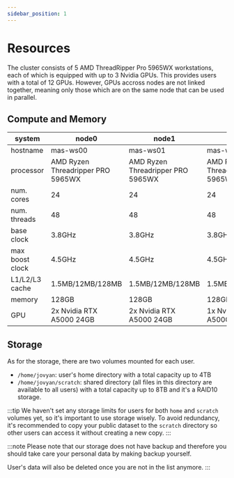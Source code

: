 ```yaml
---
sidebar_position: 1
---
```


# Resources
The cluster consists of 5 AMD ThreadRipper Pro 5965WX workstations, each of which 
is equipped with up to 3 Nvidia GPUs. This provides users with a total of 12 GPUs.
However, GPUs accross nodes are not linked together, meaning only those which are on 
the same node that can be used in parallel.

## Compute and Memory

| system | node0 | node1 | node2 | node3 | node4 |
|---|---|---|---|---|---|
| hostname | mas-ws00 | mas-ws01 | mas-ws02 | mas-ws03 | mas-ws04 |
| processor | AMD Ryzen Threadripper PRO 5965WX | AMD Ryzen Threadripper PRO 5965WX | AMD Ryzen Threadripper PRO 5965WX | AMD Ryzen Threadripper PRO 5965WX | AMD Ryzen Threadripper PRO 5965WX |
| num. cores | 24 | 24 | 24 | 24 | 24 |
| num. threads | 48 | 48 | 48 | 48 | 48 |
| base clock | 3.8GHz | 3.8GHz | 3.8GHz | 3.8GHz | 3.8GHz |
| max boost clock | 4.5GHz | 4.5GHz | 4.5GHz | 4.5GHz | 4.5GHz |
| L1/L2/L3 cache | 1.5MB/12MB/128MB | 1.5MB/12MB/128MB | 1.5MB/12MB/128MB | 1.5MB/12MB/128MB | 1.5MB/12MB/128MB |
| memory | 128GB | 128GB | 128GB | 128GB | 128GB |
| GPU | 2x Nvidia RTX A5000 24GB | 2x Nvidia RTX A5000 24GB | 1x Nvidia RTX A5000 24GB | 2x Nvidia RTX A5000 24GB | 2x Nvidia RTX A5000 24GB |

## Storage
As for the storage, there are two volumes mounted for each user.

* `/home/jovyan`: user's home directory with a total capacity up to 4TB
* `/home/jovyan/scratch`: shared directory (all files in this directory are available to all users) with a total capacity up to 8TB and it's a RAID10 storage.

:::tip
We haven't set any storage limits for users for both `home` and `scratch` volumes yet, so it's important to use storage wisely.
To avoid redundancy, it's recommended to copy your public dataset to the `scratch` directory so other users can access it without creating a new copy.
:::

:::note
Please note that our storage does not have backup and therefore you should take care your personal data by making backup yourself.

User's data will also be deleted once you are not in the list anymore.
:::